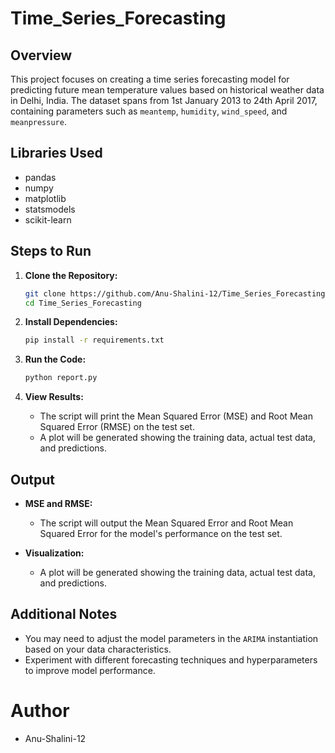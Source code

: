 # Time_Series_Forecasting

## Overview
This project focuses on creating a time series forecasting model for predicting future mean temperature values based on historical weather data in Delhi, India. The dataset spans from 1st January 2013 to 24th April 2017, containing parameters such as `meantemp`, `humidity`, `wind_speed`, and `meanpressure`.

## Libraries Used
- pandas
- numpy
- matplotlib
- statsmodels
- scikit-learn

## Steps to Run

1. **Clone the Repository:**
    ```bash
    git clone https://github.com/Anu-Shalini-12/Time_Series_Forecasting.git
    cd Time_Series_Forecasting
    ```

2. **Install Dependencies:**
    ```bash
    pip install -r requirements.txt
    ```

3. **Run the Code:**
    ```bash
    python report.py
    ```

4. **View Results:**
    - The script will print the Mean Squared Error (MSE) and Root Mean Squared Error (RMSE) on the test set.
    - A plot will be generated showing the training data, actual test data, and predictions.

## Output
- **MSE and RMSE:**
    - The script will output the Mean Squared Error and Root Mean Squared Error for the model's performance on the test set.

- **Visualization:**
    - A plot will be generated showing the training data, actual test data, and predictions.

## Additional Notes
- You may need to adjust the model parameters in the `ARIMA` instantiation based on your data characteristics.
- Experiment with different forecasting techniques and hyperparameters to improve model performance.

# Author
- Anu-Shalini-12

